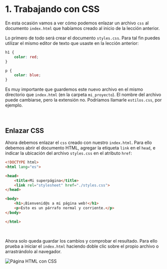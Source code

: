 # 1. Trabajando con CSS

En esta ocasión vamos a ver cómo podemos enlazar un archivo `css` al documento `index.html` que habíamos creado al inicio de la lección anterior.

Lo primero de todo será crear el documento `styles.css`. Para tal fin puedes utilizar el mismo editor de texto que usaste en la lección anterior:

```css
h1 {
    color: red;
}

p {
    color: blue;
}
```

Es muy importante que guardemos este nuevo archivo en el mismo directorio que `index.html` (en la carpeta `mi_proyecto`).  El nombre del archivo puede cambiarse, pero la extensión no. Podríamos llamarle `estilos.css`, por ejemplo.

&nbsp;

## Enlazar CSS

Ahora debemos enlazar el `css` creado con nuestro `index.html`. Para ello debemos abrir el documento HTML, agregar la etiqueta `link` en el `head`, e indicar la ubicación del archivo `styles.css` en el atributo `href`:

```html
<!DOCTYPE html>
<html lang="es">

<head>
    <title>Mi superpágina</title>
    <link rel="stylesheet" href="./styles.css">
</head>

<body>
    <h1>¡Bienvenid@s a mi página web!</h1>
    <p>Esto es un párrafo normal y corriente.</p>
</body>

</html>
```

&nbsp;

Ahora solo queda guardar los cambios y comprobar el resultado. Para ello prueba a iniciar el `index.html` haciendo doble clic sobre el propio archivo o arrastrándolo al navegador. 

![Página HTML con CSS](https://firebasestorage.googleapis.com/v0/b/virtually-1f5e0.appspot.com/o/dashboard%2Fprofile%2F56184.2.1.css-1.png?alt=media&token=e8232f2b-74d2-4081-bc39-3fecf5b1459f)